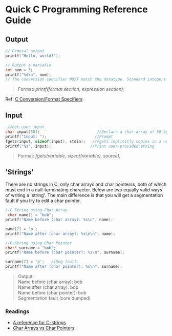 # Quick C Programming Reference Guide

## Output
```C
// General output
printf("Hello, world!");

// Output a variable
int num = 5;
printf("%d\n", num);      
// The conversion specifier MUST match the datatype. Standard integers use %d.
```
> Format: _printf(format section, expression section);_
> 
Ref: [C Conversion/Format Specifiers](https://aticleworld.com/format-specifiers-in-c/)
## Input
```C
 //Get user input.
char input[50];                         //Declare a char array of 50 bytes
printf("Input: ");                     //Prompt
fgets(input, sizeof(input), stdin);   //Fgets implicitly copies in a newline character.
printf("%s", input);                 //Print user-provided string
```
> Format: _fgets(variable, sizeof(variable), source);_

## 'Strings'
There are no strings in C, only char arrays and char pointerss, both of which must end in a null-terminating character. Below are two equally valid ways of writing a 'string'.
The main difference is that you will get a segmentation fault if you try to edit a char pointer.
```C
//C-String using Char Array
 char name[] = "bob";
printf("Name before (char array): %s\n", name);

name[2] = 'p';
printf("Name after (char array): %s\n\n", name);

//C-String using Char Pointer
char* surname = "bob";
printf("Name before (char pointer): %s\n", surname);

surname[2] = 'p';   //Seg fault.
printf("Name after (char pointer): %s\n", surname);
```
> Output: <br />
> Name before (char array): bob <br />
> Name after (char array): bop <br />
> Name before (char pointer): bob <br />
> Segmentation fault (core dumped) <br />
### Readings
- [A reference for C-strings](https://www.tutorialspoint.com/cprogramming/c_strings.htm)
- [Char Arrays vs Char Pointers](https://stackoverflow.com/questions/10186765/what-is-the-difference-between-char-array-and-char-pointer-in-c)
